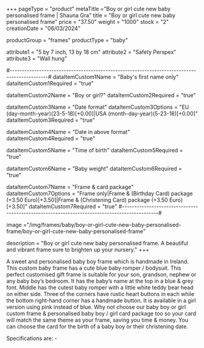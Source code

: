 +++
pageType = "product"
metaTitle ="Boy or girl cute new baby personalised frame | Shauna Gra"
title = "Boy or girl cute new baby personalised frame"
price = "37.50"
weight = "1000"
stock = "2"
creationDate = "06/03/2024"

productGroup = "frames"
productType = "baby"
 
attribute1 = "5 by 7 inch, 13 by 18 cm" 
attribute2 = "Safety Perspex"
attribute3 = "Wall hung"

#---------------------------------------------------------------------------------------------#
dataItemCustom1Name = "Baby's first name only"
dataItemCustom1Required = "true"

dataItemCustom2Name = "Boy or girl?"
dataItemCustom2Required = "true"

dataItemCustom3Name = "Date format"
dataItemCustom3Options = "EU (day-month-year)(23-5-18)[+0.00]|USA (month-day-year)(5-23-18)[+0.00]"
dataItemCustom3Required = "true"

dataItemCustom4Name = "Date in above format"
dataItemCustom4Required = "true"

dataItemCustom5Name = "Time of birth"
dataItemCustom5Required = "true"

dataItemCustom6Name = "Baby weight"
dataItemCustom6Required = "true"

dataItemCustom7Name = "Frame & card package"
dataItemCustom7Options = "Frame only|Frame & (Birthday Card) package (+3.50 Euro)[+3.50]|Frame & (Christening Card) package (+3.50 Euro)[+3.50]"
dataItemCustom7Required = "true"
#---------------------------------------------------------------------------------------------#

image ="/img/frames/baby/boy-or-girl-cute-new-baby-personalised-frame/boy-or-girl-cute-new-baby-personalised-frame"
 
description = "Boy or girl cute new baby personalised frame. A beautiful and vibrant frame sure to brighten up your nursery."
+++

A sweet and personalised baby boy frame which is handmade in Ireland. This custom baby frame has a cute blue baby romper / bodysuit. This perfect customised gift frame is suitable for your son, grandson, nephew or any baby boy’s bedroom. It has the baby’s name at the top in a blue & grey font. Middle has the cutest baby romper with a little white teddy bear head on either side. Three of the corners have rustic heart buttons in each while the bottom right-hand corner has a handmade button. It is available in a girl version using pink instead of blue. Why not choose our baby boy or girl custom frame & personalised baby boy / girl card package too so your card will match the same theme as your frame, saving you time & money. You can choose the card for the birth of a baby boy or their christening date.

Specifications are: -
